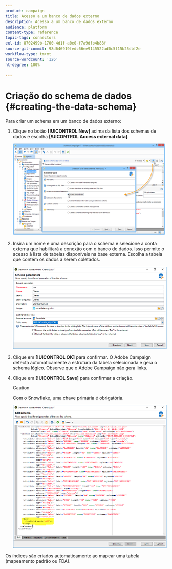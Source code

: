 ```yaml
---
product: campaign
title: Acesso a um banco de dados externo
description: Acesso a um banco de dados externo
audience: platform
content-type: reference
topic-tags: connectors
exl-id: 8702499b-1700-4d1f-a0e0-f7a9dfb4b88f
source-git-commit: 98d646919fedc66ee9145522ad0c5f15b25dbf2e
workflow-type: tm+mt
source-wordcount: '126'
ht-degree: 100%

---
```


# Criação do schema de dados {#creating-the-data-schema}

Para criar um schema em um banco de dados externo:

1. Clique no botão **[!UICONTROL New]** acima da lista dos schemas de dados e escolha **[!UICONTROL Access external data]**.

   ![](assets/wf_new_schema_fda.png)

1. Insira um nome e uma descrição para o schema e selecione a conta externa que habilitará a conexão com o banco de dados. Isso permite o acesso à lista de tabelas disponíveis na base externa. Escolha a tabela que contém os dados a serem coletados.

   ![](assets/wf_new_schema_select_table_fda.png)

1. Clique em **[!UICONTROL OK]** para confirmar. O Adobe Campaign detecta automaticamente a estrutura da tabela selecionada e gera o schema lógico. Observe que o Adobe Campaign não gera links.

1. Clique em **[!UICONTROL Save]** para confirmar a criação.

   >[!CAUTION]
   >
   >Com o Snowflake, uma chave primária é obrigatória.

   ![](assets/wf_new_schema_generate_fda.png)

Os índices são criados automaticamente ao mapear uma tabela (mapeamento padrão ou FDA).
